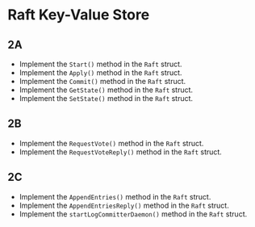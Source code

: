 # Raft Key-Value Store

## 2A

-   Implement the `Start()` method in the `Raft` struct.    
-   Implement the `Apply()` method in the `Raft` struct.
-   Implement the `Commit()` method in the `Raft` struct.
-   Implement the `GetState()` method in the `Raft` struct.
-   Implement the `SetState()` method in the `Raft` struct.

## 2B

-   Implement the `RequestVote()` method in the `Raft` struct.
-   Implement the `RequestVoteReply()` method in the `Raft` struct.

## 2C

-   Implement the `AppendEntries()` method in the `Raft` struct.
-   Implement the `AppendEntriesReply()` method in the `Raft` struct.
-   Implement the `startLogCommitterDaemon()` method in the `Raft` struct.